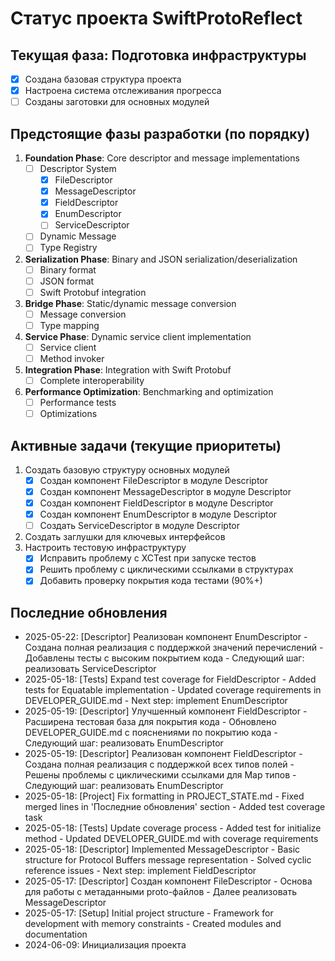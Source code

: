 # Статус проекта SwiftProtoReflect

## Текущая фаза: Подготовка инфраструктуры

- [x] Создана базовая структура проекта
- [x] Настроена система отслеживания прогресса
- [ ] Созданы заготовки для основных модулей

## Предстоящие фазы разработки (по порядку)

1. **Foundation Phase**: Core descriptor and message implementations
   - [ ] Descriptor System
     - [x] FileDescriptor
     - [x] MessageDescriptor
     - [x] FieldDescriptor
     - [x] EnumDescriptor
     - [ ] ServiceDescriptor
   - [ ] Dynamic Message
   - [ ] Type Registry

2. **Serialization Phase**: Binary and JSON serialization/deserialization
   - [ ] Binary format
   - [ ] JSON format
   - [ ] Swift Protobuf integration

3. **Bridge Phase**: Static/dynamic message conversion
   - [ ] Message conversion
   - [ ] Type mapping

4. **Service Phase**: Dynamic service client implementation
   - [ ] Service client
   - [ ] Method invoker

5. **Integration Phase**: Integration with Swift Protobuf
   - [ ] Complete interoperability

6. **Performance Optimization**: Benchmarking and optimization
   - [ ] Performance tests
   - [ ] Optimizations

## Активные задачи (текущие приоритеты)

1. Создать базовую структуру основных модулей
   - [x] Создан компонент FileDescriptor в модуле Descriptor
   - [x] Создан компонент MessageDescriptor в модуле Descriptor
   - [x] Создан компонент FieldDescriptor в модуле Descriptor
   - [x] Создан компонент EnumDescriptor в модуле Descriptor
   - [ ] Создать ServiceDescriptor в модуле Descriptor
2. Создать заглушки для ключевых интерфейсов
3. Настроить тестовую инфраструктуру
   - [x] Исправить проблему с XCTest при запуске тестов
   - [x] Решить проблему с циклическими ссылками в структурах
   - [x] Добавить проверку покрытия кода тестами (90%+)

## Последние обновления
- 2025-05-22: [Descriptor] Реализован компонент EnumDescriptor - Создана полная реализация с поддержкой значений перечислений - Добавлены тесты с высоким покрытием кода - Следующий шаг: реализовать ServiceDescriptor
- 2025-05-18: [Tests] Expand test coverage for FieldDescriptor - Added tests for Equatable implementation - Updated coverage requirements in DEVELOPER_GUIDE.md - Next step: implement EnumDescriptor
- 2025-05-19: [Descriptor] Улучшенный компонент FieldDescriptor - Расширена тестовая база для покрытия кода - Обновлено DEVELOPER_GUIDE.md с пояснениями по покрытию кода - Следующий шаг: реализовать EnumDescriptor
- 2025-05-19: [Descriptor] Реализован компонент FieldDescriptor - Создана полная реализация с поддержкой всех типов полей - Решены проблемы с циклическими ссылками для Map типов - Следующий шаг: реализовать EnumDescriptor
- 2025-05-18: [Project] Fix formatting in PROJECT_STATE.md - Fixed merged lines in 'Последние обновления' section - Added test coverage task
- 2025-05-18: [Tests] Update coverage process - Added test for initialize method - Updated DEVELOPER_GUIDE.md with coverage requirements
- 2025-05-18: [Descriptor] Implemented MessageDescriptor - Basic structure for Protocol Buffers message representation - Solved cyclic reference issues - Next step: implement FieldDescriptor
- 2025-05-17: [Descriptor] Создан компонент FileDescriptor - Основа для работы с метаданными proto-файлов - Далее реализовать MessageDescriptor
- 2025-05-17: [Setup] Initial project structure - Framework for development with memory constraints - Created modules and documentation
- 2024-06-09: Инициализация проекта
